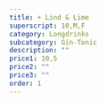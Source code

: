 ```yaml
---
title: + Lind & Lime
superscript: 10,M,F
category: Longdrinks
subcategory: Gin-Tonic
description: ""
price1: 10,5
price2: ""
price3: ""
order: 1
---
```

